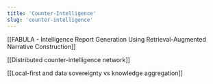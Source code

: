 ```yaml
---
title: 'Counter-Intelligence'
slug: 'counter-intelligence'
---
```


[[FABULA - Intelligence Report Generation Using Retrieval-Augmented Narrative Construction]] 

[[Distributed counter-intelligence network]]

[[Local-first and data sovereignty vs knowledge aggregation]]